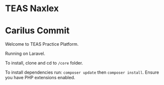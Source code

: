 # TEAS Naxlex
# Carilus Commit 
Welcome to TEAS Practice Platform.

Running on Laravel.

To install, clone and cd to `/core` folder.

To install dependencies run: `composer update` then `composer install`. Ensure you have PHP extensions enabled.
